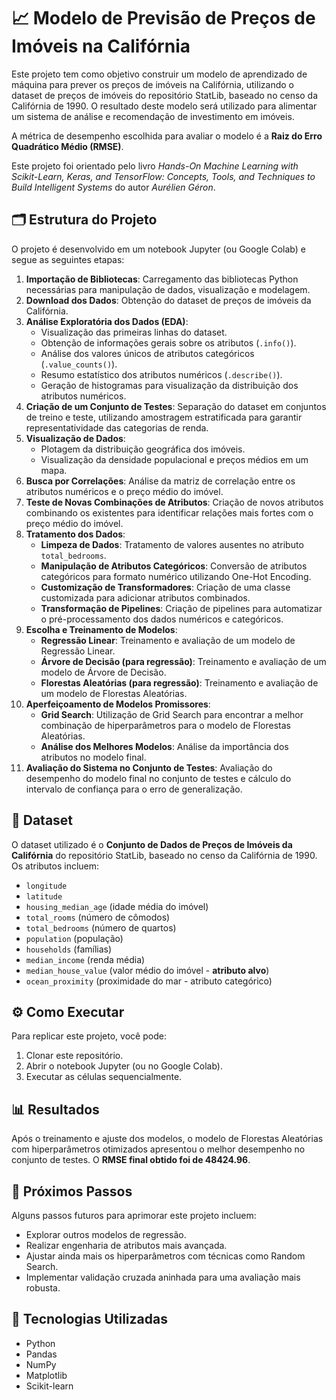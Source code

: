 # 📈 Modelo de Previsão de Preços de Imóveis na Califórnia

Este projeto tem como objetivo construir um modelo de aprendizado de máquina para prever os preços de imóveis na Califórnia, utilizando o dataset de preços de imóveis do repositório StatLib, baseado no censo da Califórnia de 1990. O resultado deste modelo será utilizado para alimentar um sistema de análise e recomendação de investimento em imóveis.

A métrica de desempenho escolhida para avaliar o modelo é a **Raiz do Erro Quadrático Médio (RMSE)**.

Este projeto foi orientado pelo livro *Hands-On Machine Learning with Scikit-Learn, Keras, and TensorFlow: Concepts, Tools, and Techniques to Build Intelligent Systems* do autor *Aurélien Géron*.

## 🗂️ Estrutura do Projeto

O projeto é desenvolvido em um notebook Jupyter (ou Google Colab) e segue as seguintes etapas:

1.  **Importação de Bibliotecas**: Carregamento das bibliotecas Python necessárias para manipulação de dados, visualização e modelagem.
2.  **Download dos Dados**: Obtenção do dataset de preços de imóveis da Califórnia.
3.  **Análise Exploratória dos Dados (EDA)**:
    *   Visualização das primeiras linhas do dataset.
    *   Obtenção de informações gerais sobre os atributos (`.info()`).
    *   Análise dos valores únicos de atributos categóricos (`.value_counts()`).
    *   Resumo estatístico dos atributos numéricos (`.describe()`).
    *   Geração de histogramas para visualização da distribuição dos atributos numéricos.
4.  **Criação de um Conjunto de Testes**: Separação do dataset em conjuntos de treino e teste, utilizando amostragem estratificada para garantir representatividade das categorias de renda.
5.  **Visualização de Dados**:
    *   Plotagem da distribuição geográfica dos imóveis.
    *   Visualização da densidade populacional e preços médios em um mapa.
6.  **Busca por Correlações**: Análise da matriz de correlação entre os atributos numéricos e o preço médio do imóvel.
7.  **Teste de Novas Combinações de Atributos**: Criação de novos atributos combinando os existentes para identificar relações mais fortes com o preço médio do imóvel.
8.  **Tratamento dos Dados**:
    *   **Limpeza de Dados**: Tratamento de valores ausentes no atributo `total_bedrooms`.
    *   **Manipulação de Atributos Categóricos**: Conversão de atributos categóricos para formato numérico utilizando One-Hot Encoding.
    *   **Customização de Transformadores**: Criação de uma classe customizada para adicionar atributos combinados.
    *   **Transformação de Pipelines**: Criação de pipelines para automatizar o pré-processamento dos dados numéricos e categóricos.
9.  **Escolha e Treinamento de Modelos**:
    *   **Regressão Linear**: Treinamento e avaliação de um modelo de Regressão Linear.
    *   **Árvore de Decisão (para regressão)**: Treinamento e avaliação de um modelo de Árvore de Decisão.
    *   **Florestas Aleatórias (para regressão)**: Treinamento e avaliação de um modelo de Florestas Aleatórias.
10. **Aperfeiçoamento de Modelos Promissores**:
    *   **Grid Search**: Utilização de Grid Search para encontrar a melhor combinação de hiperparâmetros para o modelo de Florestas Aleatórias.
    *   **Análise dos Melhores Modelos**: Análise da importância dos atributos no modelo final.
11. **Avaliação do Sistema no Conjunto de Testes**: Avaliação do desempenho do modelo final no conjunto de testes e cálculo do intervalo de confiança para o erro de generalização.

## 💾 Dataset

O dataset utilizado é o **Conjunto de Dados de Preços de Imóveis da Califórnia** do repositório StatLib, baseado no censo da Califórnia de 1990. Os atributos incluem:

*   `longitude`
*   `latitude`
*   `housing_median_age` (idade média do imóvel)
*   `total_rooms` (número de cômodos)
*   `total_bedrooms` (número de quartos)
*   `population` (população)
*   `households` (famílias)
*   `median_income` (renda média)
*   `median_house_value` (valor médio do imóvel - **atributo alvo**)
*   `ocean_proximity` (proximidade do mar - atributo categórico)

## ⚙️ Como Executar

Para replicar este projeto, você pode:

1.  Clonar este repositório.
2.  Abrir o notebook Jupyter (ou no Google Colab).
3.  Executar as células sequencialmente.

## 📊 Resultados

Após o treinamento e ajuste dos modelos, o modelo de Florestas Aleatórias com hiperparâmetros otimizados apresentou o melhor desempenho no conjunto de testes. O **RMSE final obtido foi de 48424.96**.

## 🎯 Próximos Passos

Alguns passos futuros para aprimorar este projeto incluem:

*   Explorar outros modelos de regressão.
*   Realizar engenharia de atributos mais avançada.
*   Ajustar ainda mais os hiperparâmetros com técnicas como Random Search.
*   Implementar validação cruzada aninhada para uma avaliação mais robusta.

## 🚀 Tecnologias Utilizadas

*   Python
*   Pandas
*   NumPy
*   Matplotlib
*   Scikit-learn
